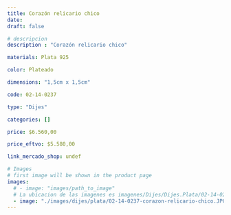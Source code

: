 ```yaml
---
title: Corazón relicario chico
date: 
draft: false

# descripcion
description : "Corazón relicario chico"

materials: Plata 925

color: Plateado

dimensions: "1,5cm x 1,5cm"

code: 02-14-0237

type: "Dijes"

categories: []

price: $6.560,00

price_eftvo: $5.580,00

link_mercado_shop: undef

# Images
# first image will be shown in the product page
images:
  # - image: "images/path_to_image"
  # La ubicacion de las imagenes es imagenes/Dijes/Dijes.Plata/02-14-0237-corazon-relicario-chico
  - image: "./images/dijes/plata/02-14-0237-corazon-relicario-chico.JPG"
---
```

